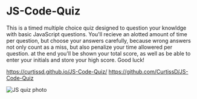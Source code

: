 # JS-Code-Quiz
This is a timed multiple choice quiz designed to question your knowldge with basic JavaScript questions. You'll recieve an alotted amount of time per question, but choose your answers carefully, because wrong answers not only count as a miss, but also penalize your time allowered per question. at the end you'll be shown your total score, as well as be able to enter your initials and store your high score. Good luck!

https://curtissd.github.io/JS-Code-Quiz/
https://github.com/CurtissD/JS-Code-Quiz

![JS quiz photo](https://user-images.githubusercontent.com/70828512/97097526-5e8d4780-163f-11eb-8288-affc1e389e0e.PNG)
